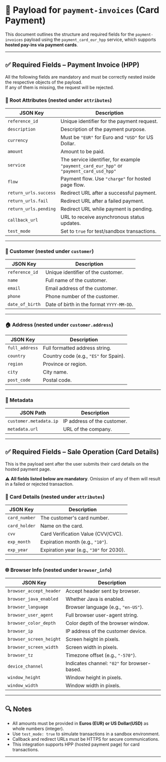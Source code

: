 # 📄 Payload for `payment-invoices` (Card Payment)

This document outlines the structure and required fields for the `payment-invoices` payload using the `payment_card_eur_hpp` service, which supports **hosted pay-ins via payment cards**.

---

## ✅ Required Fields – Payment Invoice (HPP)

All the following fields are mandatory and must be correctly nested inside the respective objects of the payload.  
If any of them is missing, the request will be rejected.

### 🧾 Root Attributes (nested under `attributes`)

| JSON Key             | Description                                                                               |
|----------------------|-------------------------------------------------------------------------------------------|
| `reference_id`       | Unique identifier for the payment request.                                                |
| `description`        | Description of the payment purpose.                                                       |
| `currency`           | Must be `"EUR"` for Euro and `"USD"` for US Dollar.                                       |
| `amount`             | Amount to be paid.                                                                        |
| `service`            | The service identifier, for example `"payment_card_eur_hpp"` or `"payment_card_usd_hpp"`  |
| `flow`               | Payment flow. Use `"charge"` for hosted page flow.                                        |
| `return_urls.success`| Redirect URL after a successful payment.                                                  |
| `return_urls.fail`   | Redirect URL after a failed payment.                                                      |
| `return_urls.pending`| Redirect URL while payment is pending.                                                    |
| `callback_url`       | URL to receive asynchronous status updates.                                               |
| `test_mode`          | Set to `true` for test/sandbox transactions.                                              |

---

### 👤 Customer (nested under `customer`)

| JSON Key             | Description                                                             |
|----------------------|-------------------------------------------------------------------------|
| `reference_id`       | Unique identifier of the customer.                                      |
| `name`               | Full name of the customer.                                              |
| `email`              | Email address of the customer.                                          |
| `phone`              | Phone number of the customer.                                           |
| `date_of_birth`      | Date of birth in the format `YYYY-MM-DD`.                               |

---

### 🏠 Address (nested under `customer.address`)

| JSON Key         | Description                                                                 |
|------------------|-----------------------------------------------------------------------------|
| `full_address`   | Full formatted address string.                                              |
| `country`        | Country code (e.g., `"ES"` for Spain).                                      |
| `region`         | Province or region.                                                         |
| `city`           | City name.                                                                  |
| `post_code`      | Postal code.                                                                |

---

### 🧩 Metadata

| JSON Path                     | Description                                                   |
|-------------------------------|---------------------------------------------------------------|
| `customer.metadata.ip`        | IP address of the customer.                                   |
| `metadata.url`                | URL of the company.                                           |

---

## ✅ Required Fields – Sale Operation (Card Details)

This is the payload sent after the user submits their card details on the hosted payment page.

⚠️ **All fields listed below are mandatory**. Omission of any of them will result in a failed or rejected transaction.

### 🔐 Card Details (nested under `attributes`)

| JSON Key             | Description                                                              |
|----------------------|--------------------------------------------------------------------------|
| `card_number`        | The customer's card number.                                              |
| `card_holder`        | Name on the card.                                                        |
| `cvv`                | Card Verification Value (CVV/CVC).                                       |
| `exp_month`          | Expiration month (e.g., `"10"`).                                         |
| `exp_year`           | Expiration year (e.g., `"30"` for 2030).                                 |

---

### 🌐 Browser Info (nested under `browser_info`)

| JSON Key                  | Description                                                         |
|---------------------------|---------------------------------------------------------------------|
| `browser_accept_header`   | Accept header sent by browser.                                      |
| `browser_java_enabled`    | Whether Java is enabled.                                            |
| `browser_language`        | Browser language (e.g., `"en-US"`).                                 |
| `browser_user_agent`      | Full browser user-agent string.                                     |
| `browser_color_depth`     | Color depth of the browser window.                                  |
| `browser_ip`              | IP address of the customer device.                                  |
| `browser_screen_height`   | Screen height in pixels.                                            |
| `browser_screen_width`    | Screen width in pixels.                                             |
| `browser_tz`              | Timezone offset (e.g., `"-570"`).                                   |
| `device_channel`          | Indicates channel: `"02"` for browser-based.                        |
| `window_height`           | Window height in pixels.                                            |
| `window_width`            | Window width in pixels.                                             |

---

## 🔍 Notes

- All amounts must be provided in **Euros (EUR) or US Dollar(USD)** as whole numbers (integer).
- Use `test_mode: true` to simulate transactions in a sandbox environment.
- Callback and redirect URLs must be HTTPS for secure communications.
- This integration supports HPP (hosted payment page) for card transactions.

---
